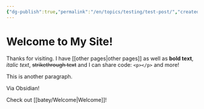 ```yaml
---
{"dg-publish":true,"permalink":"/en/topics/testing/test-post/","created":"2024-10-13T11:31:30.610-04:00","updated":"2024-10-13T14:38:55.000-04:00"}
---
```


# Welcome to My Site!
Thanks for visiting. I have [[other pages\|other pages]] as well as **bold text**, *italic text*, ~~strikethrough text~~ and I can share code: `<p></p>` and more!

This is another paragraph.

Via Obsidian!

Check out [[batey/Welcome\|Welcome]]!
